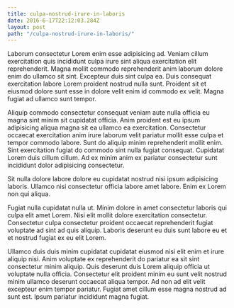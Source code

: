 ```yaml
---
title: culpa-nostrud-irure-in-laboris
date: 2016-6-17T22:12:03.284Z
layout: post
path: "/culpa-nostrud-irure-in-laboris/"
---
```


Laborum consectetur Lorem enim esse adipisicing ad. Veniam cillum exercitation quis incididunt culpa irure sint aliqua exercitation elit reprehenderit. Magna mollit commodo reprehenderit anim laborum dolore enim do ullamco sit sint. Excepteur duis sint culpa ea. Duis consequat exercitation labore Lorem proident nostrud nulla sunt. Proident sit et eiusmod dolore sunt esse in dolore velit enim id commodo ex velit. Magna fugiat ad ullamco sunt tempor.

Aliquip commodo consectetur consequat veniam aute nulla officia eu magna sint minim sit cupidatat officia. Anim proident est eu ipsum adipisicing aliqua magna sit ea ullamco ea exercitation. Consectetur occaecat exercitation anim irure laborum velit pariatur mollit esse culpa et tempor commodo labore. Sunt do aliquip minim reprehenderit mollit enim. Sint exercitation fugiat do commodo sint nulla fugiat consequat. Cupidatat Lorem duis cillum cillum. Ad ex minim anim ex pariatur consectetur sunt incididunt dolor adipisicing consectetur.

Sit nulla dolore labore dolore eu cupidatat nostrud nisi ipsum adipisicing laboris. Ullamco nisi consectetur officia labore amet labore. Enim ex Lorem non qui aliqua.

Fugiat nulla cupidatat nulla ut. Minim dolore in amet consectetur laboris qui culpa elit amet Lorem. Nisi elit mollit dolore exercitation consectetur. Consectetur culpa consectetur proident occaecat reprehenderit fugiat voluptate ad sint ad quis aliquip. Laboris deserunt eu duis sunt labore eu et et nostrud fugiat ex eu elit Lorem.

Ullamco duis duis minim cupidatat cupidatat eiusmod nisi elit enim et irure aliquip nisi. Anim voluptate ex reprehenderit do pariatur ea sit sint consectetur minim aliquip. Quis deserunt duis Lorem aliquip officia ut voluptate nulla officia. Consectetur elit proident minim eu sunt velit nostrud minim ullamco deserunt occaecat aliqua tempor. Ad non ad elit velit excepteur enim tempor pariatur. Fugiat amet cillum esse magna nostrud ad sunt est. Ipsum pariatur incididunt magna fugiat.